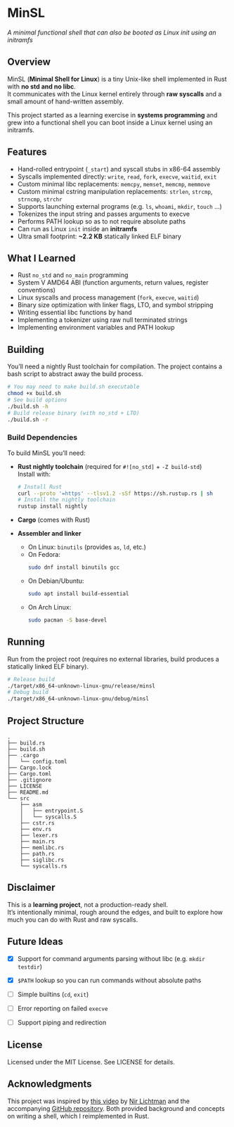 # MinSL 
*A minimal functional shell that can also be booted as Linux init using an initramfs*


## Overview
MinSL (**Minimal Shell for Linux**) is a tiny Unix-like shell implemented in Rust with **no std and no libc**.  
It communicates with the Linux kernel entirely through **raw syscalls** and a small amount of hand-written assembly.

This project started as a learning exercise in **systems programming** and grew into a functional shell you can boot inside a Linux kernel using an initramfs.


## Features
- Hand-rolled entrypoint (`_start`) and syscall stubs in x86-64 assembly
- Syscalls implemented directly: `write`, `read`, `fork`, `execve`, `waitid`, `exit`
- Custom minimal libc replacements: `memcpy`, `memset`, `memcmp`, `memmove`
- Custom minimal cstring manipulation replacements: `strlen`, `strcmp`, `strncmp`, `strchr`
- Supports launching external programs (e.g. `ls`, `whoami`, `mkdir`, `touch` …)
- Tokenizes the input string and passes arguments to execve
- Performs PATH lookup so as to not require absolute paths
- Can run as Linux `init` inside an **initramfs**
- Ultra small footprint: **~2.2 KB** statically linked ELF binary


## What I Learned
- Rust `no_std` and `no_main` programming
- System V AMD64 ABI (function arguments, return values, register conventions)
- Linux syscalls and process management (`fork`, `execve`, `waitid`)
- Binary size optimization with linker flags, LTO, and symbol stripping
- Writing essential libc functions by hand
- Implementing a tokenizer using raw null terminated strings
- Implementing environment variables and PATH lookup


## Building
You’ll need a nightly Rust toolchain for compilation. The project contains a bash script to abstract away the build process.

```bash
# You may need to make build.sh executable
chmod +x build.sh
# See build options
./build.sh -h
# Build release binary (with no_std + LTO)
./build.sh -r
```


### Build Dependencies

To build MinSL you’ll need:

- **Rust nightly toolchain** (required for `#![no_std]` + `-Z build-std`)  
  Install with:
  ```bash
  # Install Rust
  curl --proto '=https' --tlsv1.2 -sSf https://sh.rustup.rs | sh
  # Install the nightly toolchain
  rustup install nightly
  ```

- **Cargo** (comes with Rust)

- **Assembler and linker**  
  - On Linux: `binutils` (provides `as`, `ld`, etc.)  
  - On Fedora:  
    ```bash
    sudo dnf install binutils gcc
    ```
  - On Debian/Ubuntu:  
    ```bash
    sudo apt install build-essential
    ```
  - On Arch Linux:  
    ```bash
    sudo pacman -S base-devel
    ```


## Running
Run from the project root (requires no external libraries, build produces a statically linked ELF binary).

```bash
# Release build
./target/x86_64-unknown-linux-gnu/release/minsl
# Debug build
./target/x86_64-unknown-linux-gnu/debug/minsl
```


## Project Structure
```
.
├── build.rs
├── build.sh
├── .cargo
│   └── config.toml
├── Cargo.lock
├── Cargo.toml
├── .gitignore
├── LICENSE
├── README.md
└── src
    ├── asm
    │   ├── entrypoint.S
    │   └── syscalls.S
    ├── cstr.rs
    ├── env.rs
    ├── lexer.rs
    ├── main.rs
    ├── memlibc.rs
    ├── path.rs
    ├── siglibc.rs
    └── syscalls.rs
```


## Disclaimer
This is a **learning project**, not a production-ready shell.  
It’s intentionally minimal, rough around the edges, and built to explore how much you can do with Rust and raw syscalls.


## Future Ideas
- [x] Support for command arguments parsing without libc (e.g. `mkdir testdir`)
- [x] `$PATH` lookup so you can run commands without absolute paths
- [ ] Simple builtins (`cd`, `exit`)
- [ ] Error reporting on failed `execve`
- [ ] Support piping and redirection


## License
Licensed under the MIT License. See LICENSE for details.


## Acknowledgments
This project was inspired by [this video](https://youtu.be/u2Juz5sQyYQ?si=7KzM8g54TOa82CNC) by [Nir Lichtman](https://www.youtube.com/@nirlichtman) and the accompanying [GitHub repository](https://github.com/nir9/welcome/tree/master/lnx/very-minimal-shell). Both provided background and concepts on writing a shell, which I reimplemented in Rust.
